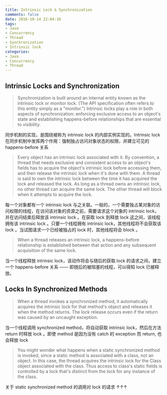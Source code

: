 ```yaml
---
title: Intrinsic Lock & Synchronization
comments: false
date: 2016-10-14 22:04:16
tags:
- Java
- Concurrency
- Thread
- Synchronization
- Intrinsic lock
categories:
- Java
- Concurrency
- Thread
---
```


## Intrinsic Locks and Synchronization

> Synchronization is built around an internal entity known as the intrinsic lock or monitor lock. (The API specification often refers to this entity simply as a "monitor.") Intrinsic locks play a role in both aspects of synchronization: enforcing exclusive access to an object's state and establishing happens-before relationships that are essential to visibility.

同步机制的实现，是围绕被称为 intrinsic lock 的内部实例实现的。Intrinsic lock 在同步机制中发挥两个作用：强制独占访问对象状态的权限，并建立可见的 happens-before 关系

> Every object has an intrinsic lock associated with it. By convention, a thread that needs exclusive and consistent access to an object's fields has to acquire the object's intrinsic lock before accessing them, and then release the intrinsic lock when it's done with them. A thread is said to own the intrinsic lock between the time it has acquired the lock and released the lock. As long as a thread owns an intrinsic lock, no other thread can acquire the same lock. The other thread will block when it attempts to acquire the lock.

每一个对象都有一个 intrinsic lock 与之关联。一般的，一个需要独占某对象的访问权限的线程，在访问该对象的资源之前，需要请求这个对象的 intrinsic lock，并在访问结束后释放该 intrinsic lock 。在获取 lock 到释放 lock 这之间，该线程拥有该 intrinsic lock 。只要一个线程拥有 intrinsic lock，其他线程将不会获取该 lock 。当试图请求一个已经被独占的 lock 时，其他线程将会 block 。

> When a thread releases an intrinsic lock, a happens-before relationship is established between that action and any subsequent acquisition of the same lock.

当一个线程释放 intrinsic lock，该动作将会与随后的获取 lock 的请求之间，建立一个 happens-before 关系 —— 即随后的被阻塞的线程，可以得知 lock 已被释放。

## Locks In Synchronized Methods

> When a thread invokes a synchronized method, it automatically acquires the intrinsic lock for that method's object and releases it when the method returns. The lock release occurs even if the return was caused by an uncaught exception.

当一个线程调用 synchronized method，将自动获取 intrinsic lock，然后在方法 return 时释放 lock 。即使 method 是因为没有 catch 的 exception 而 return, 也会释放 lock

> You might wonder what happens when a static synchronized method is invoked, since a static method is associated with a class, not an object. In this case, the thread acquires the intrinsic lock for the Class object associated with the class. Thus access to class's static fields is controlled by a lock that's distinct from the lock for any instance of the class.

关于 static synchronized method 的调用对 lock 的请求 ↑↑↑